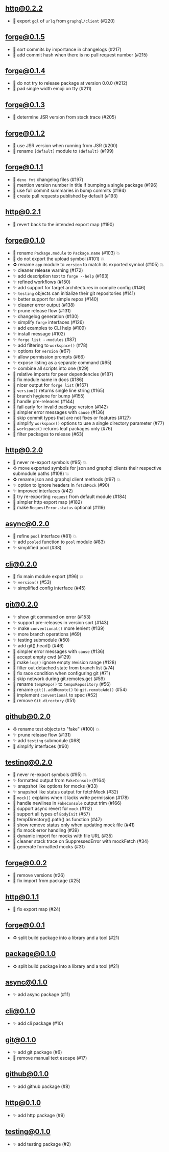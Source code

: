 ## http@0.2.2

- 🐛 export `gql` of `urlq` from `graphql/client` (#220)

## forge@0.1.5

- 🐛 sort commits by importance in changelogs (#217)
- 🐛 add commit hash when there is no pull request number (#215)

## forge@0.1.4

- 🐛 do not try to release package at version 0.0.0 (#212)
- 🐛 pad single width emoji on tty (#211)

## forge@0.1.3

- 🐛 determine JSR version from stack trace (#205)

## forge@0.1.2

- 🐛 use JSR version when running from JSR (#200)
- 🐛 rename `[default]` module to `(default)` (#199)

## forge@0.1.1

- 🐛 `deno fmt` changelog files (#197)
- 🐛 mention version number in title if bumping a single package (#196)
- 🐛 use full commit summaries in bump commits (#194)
- 🐛 create pull requests published by default (#193)

## http@0.2.1

- 🐛 revert back to the intended export map (#190)

## forge@0.1.0

- 🐛 rename `Package.module` to `Package.name` (#103) 💥
- 🐛 do not export the upload symbol (#101) 💥
- ♻️ rename `app` module to `version` to match its exported symbol (#105) 💥
- ✨ cleaner release warning (#172)
- ✨ add description text to `forge --help` (#163)
- ✨ refined workflows (#150)
- ✨ add support for target architectures in compile config (#146)
- ✨ `testing` objects can initialize their git repositories (#141)
- ✨ better support for simple repos (#140)
- ✨ cleaner error output (#138)
- ✨ prune release flow (#131)
- ✨ changelog generation (#130)
- ✨ simplify `forge` interfaces (#126)
- ✨ add examples to CLI help (#109)
- ✨ install message (#102)
- ✨ `forge list --modules` (#87)
- ✨ add filtering to `workspace()` (#78)
- ✨ options for `version` (#67)
- ✨ allow permission prompts (#66)
- ✨ expose listing as a separate command (#65)
- ✨ combine all scripts into one (#29)
- 🐛 relative imports for peer dependencies (#187)
- 🐛 fix module name in docs (#186)
- 🐛 nicer output for `forge list` (#167)
- 🐛 `version()` returns single line string (#165)
- 🐛 branch hygiene for bump (#155)
- 🐛 handle pre-releases (#144)
- 🐛 fail early for invalid package version (#142)
- 🐛 simpler error messages with `cause` (#136)
- 🐛 skip commit types that are not fixes or features (#127)
- 🐛 simplify `workspace()` options to use a single directory parameter (#77)
- 🐛 `workspace()` returns leaf packages only (#76)
- 🐛 filter packages to release (#63)

## http@0.2.0

- 🐛 never re-export symbols (#95) 💥
- ♻️ move exported symbols for json and graphql clients their respective
  submodule paths (#108) 💥
- ♻️ rename json and graphql client methods (#97) 💥
- ✨ option to ignore headers in `fetchMock` (#90)
- ✨ improved interfaces (#42)
- 🐛 try re-exporting `request` from default module (#184)
- 🐛 simpler http export map (#182)
- 🐛 make `RequestError.status` optional (#119)

## async@0.2.0

- 🐛 refine `pool` interface (#81) 💥
- ✨ add `pooled` function to `pool` module (#83)
- ✨ simplified pool (#38)

## cli@0.2.0

- 🐛 fix main module export (#96) 💥
- ✨ `version()` (#53)
- ✨ simplified config interface (#45)

## git@0.2.0

- ✨ show git command on error (#153)
- ✨ support pre-releases in version sort (#143)
- ✨ make `conventional()` more lenient (#139)
- ✨ more branch operations (#69)
- ✨ testing submodule (#50)
- ✨ add git().head() (#46)
- 🐛 simpler error messages with `cause` (#136)
- 🐛 accept empty cwd (#129)
- 🐛 make `log()` ignore empty revision range (#128)
- 🐛 filter out detached state from branch list (#74)
- 🐛 fix race condition when configuring git (#71)
- 🐛 skip network during git.remotes.get (#59)
- 🐛 rename `tempRepo()` to `tempoRepository` (#56)
- 🐛 rename `git().addRemote()` to `git.remoteAdd()` (#54)
- 🐛 implement `conventional` to spec (#52)
- 🐛 remove `Git.directory` (#51)

## github@0.2.0

- ♻️ rename test objects to "fake" (#100) 💥
- ✨ prune release flow (#131)
- ✨ add `testing` submodule (#68)
- 🐛 simplify interfaces (#60)

## testing@0.2.0

- 🐛 never re-export symbols (#95) 💥
- ✨ formatted output from `FakeConsole` (#164)
- ✨ snapshot like options for mocks (#33)
- ✨ snapshot like status output for fetchMock (#32)
- 🐛 `mock()` explains when it lacks write permission (#178)
- 🐛 handle newlines in `FakeConsole` output trim (#166)
- 🐛 support async revert for `mock` (#112)
- 🐛 support all types of `BodyInit` (#57)
- 🐛 tempDirectory().path() as function (#47)
- 🐛 show remove status only when updating mock file (#41)
- 🐛 fix mock error handling (#39)
- 🐛 dynamic import for mocks with file URL (#35)
- 🐛 cleaner stack trace on SuppressedError with mockFetch (#34)
- 🐛 generate formatted mocks (#31)

## forge@0.0.2

- 🐛 remove versions (#26)
- 🐛 fix import from package (#25)

## http@0.1.1

- 🐛 fix export map (#24)

## forge@0.0.1

- ♻️ split build package into a library and a tool (#21)

## package@0.1.0

- ♻️ split build package into a library and a tool (#21)

## async@0.1.0

- ✨ add async package (#11)

## cli@0.1.0

- ✨ add cli package (#10)

## git@0.1.0

- ✨ add git package (#6)
- 🐛 remove manual text escape (#17)

## github@0.1.0

- ✨ add github package (#8)

## http@0.1.0

- ✨ add http package (#9)

## testing@0.1.0

- ✨ add testing package (#2)
